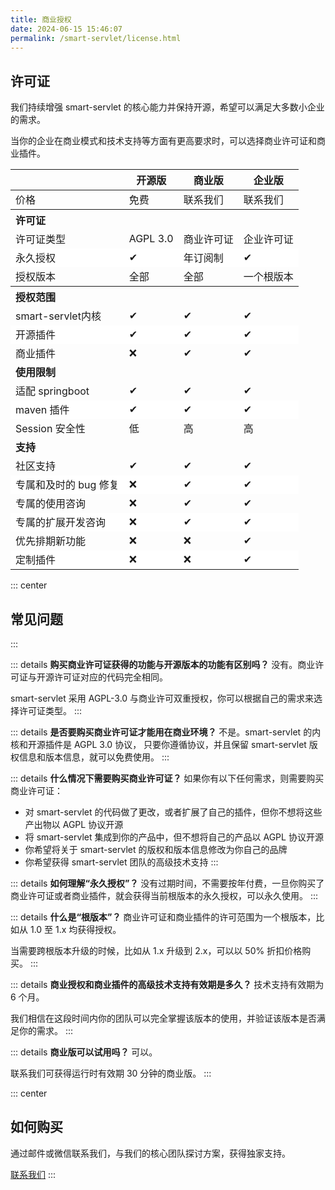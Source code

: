 ```yaml
---
title: 商业授权
date: 2024-06-15 15:46:07
permalink: /smart-servlet/license.html
---
```


## 许可证
我们持续增强 smart-servlet 的核心能力并保持开源，希望可以满足大多数小企业的需求。

当你的企业在商业模式和技术支持等方面有更高要求时，可以选择商业许可证和商业插件。

<table>
<thead>
<tr>
<th></th>
<th>开源版</th>
<th>商业版</th>
<th>企业版</th>
</tr>
</thead>
<tbody>
<tr>
<td>价格</td>
<td>免费</td>
<td>联系我们</td>
<td>联系我们</td>
</tr>
<tr>
<th colspan="4" style="text-align: left">许可证</th>
</tr>
<tr>
<td>许可证类型</td>
<td>AGPL 3.0</td>
<td>商业许可证</td>
<td>企业许可证</td>
</tr>
<tr style="background-color: white">
<td>永久授权</td>
<td>✔</td>
<td>年订阅制</td>
<td>✔</td>
</tr>
<tr>
<td>授权版本</td>
<td>全部</td>
<td>全部</td>
<td>一个根版本  <a  title="比如从 1.0 到 1.x 全部获得授权，但不能从 1.x 到 2.x" href="javascript:void(0)"><Badge text="?" type="tip"/></a> </td>
</tr>
<tr>
<th colspan="4" style="text-align: left"><b>授权范围</b></th>
</tr>
<tr>
<td>smart-servlet内核</td>
<td>✔</td>
<td>✔</td>
<td>✔</td>
</tr>
<tr style="background-color: white">
<td>开源插件</td>
<td>✔</td>
<td>✔</td>
<td>✔</td>
</tr>
<tr>
<td>商业插件</td>
<td>❌</td>
<td>✔</td>
<td>✔</td>
</tr>
<tr>
<td colspan="4" style="text-align: left"><b>使用限制</b></td>
</tr>
<tr>
<td>适配 springboot</td>
<td>✔</td>
<td>✔</td>
<td>✔</td>
</tr>
<tr style="background-color: white">
<td>maven 插件</td>
<td>✔</td>
<td>✔</td>
<td>✔</td>
</tr>
<tr>
<td>Session 安全性</td>
<td>低</td>
<td>高</td>
<td>高</td>
</tr>
<tr>
<td colspan="4" style="text-align: left"><b>支持</b></td>
</tr>
<tr>
<td>社区支持</td>
<td>✔</td>
<td>✔</td>
<td>✔</td>
</tr>
<tr style="background-color: white">
<td>专属和及时的 bug 修复</td>
<td>❌</td>
<td>✔</td>
<td>✔</td>
</tr>
<tr>
<td>专属的使用咨询</td>
<td>❌</td>
<td>✔</td>
<td>✔</td>
</tr>
<tr style="background-color: white">
<td>专属的扩展开发咨询</td>
<td>❌</td>
<td>✔</td>
<td>✔</td>
</tr>
<tr>
<td>优先排期新功能</td>
<td>❌</td>
<td>❌</td>
<td>✔</td>
</tr>
<tr style="background-color: white">
<td>定制插件</td>
<td>❌</td>
<td>❌</td>
<td>✔</td>
</tr>
</tbody>
</table>


::: center
## 常见问题
:::

::: details <b>购买商业许可证获得的功能与开源版本的功能有区别吗？</b>
没有。商业许可证与开源许可证对应的代码完全相同。

smart-servlet 采用 AGPL-3.0 与商业许可双重授权，你可以根据自己的需求来选择许可证类型。
:::

::: details <b>是否要购买商业许可证才能用在商业环境？</b>
不是。smart-servlet 的内核和开源插件是 AGPL 3.0 协议，
只要你遵循协议，并且保留 smart-servlet 版权信息和版本信息，就可以免费使用。
:::

::: details <b>什么情况下需要购买商业许可证？</b>
如果你有以下任何需求，则需要购买商业许可证：

- 对 smart-servlet 的代码做了更改，或者扩展了自己的插件，但你不想将这些产出物以 AGPL 协议开源
- 将 smart-servlet 集成到你的产品中，但不想将自己的产品以 AGPL 协议开源
- 你希望将关于 smart-servlet 的版权和版本信息修改为你自己的品牌
- 你希望获得 smart-servlet 团队的高级技术支持 
:::

::: details <b>如何理解“永久授权”？</b>
没有过期时间，不需要按年付费，一旦你购买了商业许可证或者商业插件，就会获得当前根版本的永久授权，可以永久使用。
:::

::: details <b>什么是“根版本”？</b>
商业许可证和商业插件的许可范围为一个根版本，比如从 1.0 至 1.x 均获得授权。

当需要跨根版本升级的时候，比如从 1.x 升级到 2.x，可以以 50% 折扣价格购买。
:::


::: details <b>商业授权和商业插件的高级技术支持有效期是多久？</b>
技术支持有效期为 6 个月。

我们相信在这段时间内你的团队可以完全掌握该版本的使用，并验证该版本是否满足你的需求。
:::

::: details <b>商业版可以试用吗？</b>
可以。

联系我们可获得运行时有效期 30 分钟的商业版。
:::


::: center
## 如何购买
通过邮件或微信联系我们，与我们的核心团队探讨方案，获得独家支持。

[联系我们](../service.md#联系方式)
:::